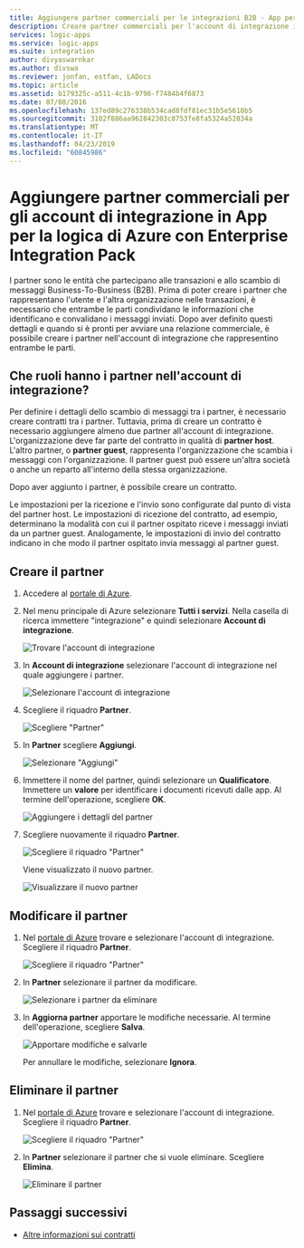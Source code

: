 ```yaml
---
title: Aggiungere partner commerciali per le integrazioni B2B - App per la logica di Azure | Microsoft Docs
description: Creare partner commerciali per l'account di integrazione in App per la logica di Azure con Enterprise Integration Pack
services: logic-apps
ms.service: logic-apps
ms.suite: integration
author: divyaswarnkar
ms.author: divswa
ms.reviewer: jonfan, estfan, LADocs
ms.topic: article
ms.assetid: b179325c-a511-4c1b-9796-f7484b4f6873
ms.date: 07/08/2016
ms.openlocfilehash: 137ed89c276338b534cad8fdf81ec31b5e5610b5
ms.sourcegitcommit: 3102f886aa962842303c8753fe8fa5324a52834a
ms.translationtype: MT
ms.contentlocale: it-IT
ms.lasthandoff: 04/23/2019
ms.locfileid: "60845986"
---
```

# <a name="add-trading-partners-for-integration-accounts-in-azure-logic-apps-with-enterprise-integration-pack"></a>Aggiungere partner commerciali per gli account di integrazione in App per la logica di Azure con Enterprise Integration Pack

I partner sono le entità che partecipano alle transazioni e allo scambio di messaggi Business-To-Business (B2B). Prima di poter creare i partner che rappresentano l'utente e l'altra organizzazione nelle transazioni, è necessario che entrambe le parti condividano le informazioni che identificano e convalidano i messaggi inviati. Dopo aver definito questi dettagli e quando si è pronti per avviare una relazione commerciale, è possibile creare i partner nell'account di integrazione che rappresentino entrambe le parti.

## <a name="what-roles-do-partners-play-in-your-integration-account"></a>Che ruoli hanno i partner nell'account di integrazione?

Per definire i dettagli dello scambio di messaggi tra i partner, è necessario creare contratti tra i partner. Tuttavia, prima di creare un contratto è necessario aggiungere almeno due partner all'account di integrazione. L'organizzazione deve far parte del contratto in qualità di **partner host**. L'altro partner, o **partner guest**, rappresenta l'organizzazione che scambia i messaggi con l'organizzazione. Il partner guest può essere un'altra società o anche un reparto all'interno della stessa organizzazione.

Dopo aver aggiunto i partner, è possibile creare un contratto.

Le impostazioni per la ricezione e l'invio sono configurate dal punto di vista del partner host. Le impostazioni di ricezione del contratto, ad esempio, determinano la modalità con cui il partner ospitato riceve i messaggi inviati da un partner guest. Analogamente, le impostazioni di invio del contratto indicano in che modo il partner ospitato invia messaggi al partner guest.

## <a name="create-partner"></a>Creare il partner

1. Accedere al [portale di Azure](https://portal.azure.com).

2. Nel menu principale di Azure selezionare **Tutti i servizi**. Nella casella di ricerca immettere "integrazione" e quindi selezionare **Account di integrazione**.

   ![Trovare l'account di integrazione](./media/logic-apps-enterprise-integration-partners/account-1.png)

3. In **Account di integrazione** selezionare l'account di integrazione nel quale aggiungere i partner.

   ![Selezionare l'account di integrazione](./media/logic-apps-enterprise-integration-partners/account-2.png)

4. Scegliere il riquadro **Partner**.

   ![Scegliere "Partner"](./media/logic-apps-enterprise-integration-partners/partner-1.png)

5. In **Partner** scegliere **Aggiungi**.

   ![Selezionare "Aggiungi"](./media/logic-apps-enterprise-integration-partners/partner-2.png)

6. Immettere il nome del partner, quindi selezionare un **Qualificatore**. Immettere un **valore** per identificare i documenti ricevuti dalle app. Al termine dell'operazione, scegliere **OK**.

   ![Aggiungere i dettagli del partner](./media/logic-apps-enterprise-integration-partners/partner-3.png)

7. Scegliere nuovamente il riquadro **Partner**.

   ![Scegliere il riquadro "Partner"](./media/logic-apps-enterprise-integration-partners/partner-5.png)

   Viene visualizzato il nuovo partner. 

   ![Visualizzare il nuovo partner](./media/logic-apps-enterprise-integration-partners/partner-6.png)

## <a name="edit-partner"></a>Modificare il partner

1. Nel [portale di Azure](https://portal.azure.com) trovare e selezionare l'account di integrazione. Scegliere il riquadro **Partner**.

   ![Scegliere il riquadro "Partner"](./media/logic-apps-enterprise-integration-partners/edit.png)

2. In **Partner** selezionare il partner da modificare.

   ![Selezionare i partner da eliminare](./media/logic-apps-enterprise-integration-partners/edit-1.png)

3. In **Aggiorna partner** apportare le modifiche necessarie.
Al termine dell'operazione, scegliere **Salva**. 

   ![Apportare modifiche e salvarle](./media/logic-apps-enterprise-integration-partners/edit-2.png)

   Per annullare le modifiche, selezionare **Ignora**.

## <a name="delete-partner"></a>Eliminare il partner

1. Nel [portale di Azure](https://portal.azure.com) trovare e selezionare l'account di integrazione. Scegliere il riquadro **Partner**.

   ![Scegliere il riquadro "Partner"](./media/logic-apps-enterprise-integration-partners/delete.png)

2. In **Partner** selezionare il partner che si vuole eliminare.
Scegliere **Elimina**.

   ![Eliminare il partner](./media/logic-apps-enterprise-integration-partners/delete-1.png)

## <a name="next-steps"></a>Passaggi successivi

* [Altre informazioni sui contratti](../logic-apps/logic-apps-enterprise-integration-agreements.md "Informazioni sui contratti di Enterprise Integration")  

